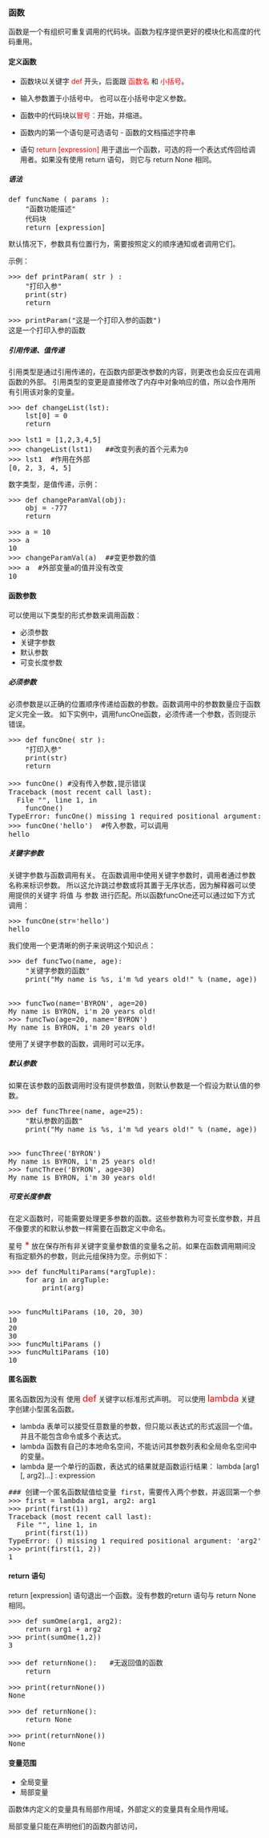 
### 函数

函数是一个有组织可重复调用的代码块。函数为程序提供更好的模块化和高度的代码重用。

#### 定义函数

- 函数块以关键字 <font color=red>def</font> 开头，后面跟 <font color=red>函数名</font> 和  <font color=red>小括号</font>。

- 输入参数置于小括号中。 也可以在小括号中定义参数。

- 函数中的代码块以<font color=red>冒号：</font>开始，并缩进。

- 函数内的第一个语句是可选语句 - 函数的文档描述字符串

- 语句 <font color=red>return [expression]</font> 用于退出一个函数，可选的将一个表达式传回给调用者。如果没有使用 return 语句， 则它与 return None 相同。

##### 语法
<pre>
def funcName ( params ):
	"函数功能描述"
	代码块
	return [expression] 
</pre>

默认情况下，参数具有位置行为，需要按照定义的顺序通知或者调用它们。

示例：

<pre>
>>> def printParam( str ) :
	"打印入参"
	print(str)
	return

>>> printParam("这是一个打印入参的函数")
这是一个打印入参的函数
</pre>


##### 引用传递、值传递

引用类型是通过引用传递的，在函数内部更改参数的内容，则更改也会反应在调用函数的外部。
引用类型的变更是直接修改了内存中对象响应的值，所以会作用所有引用该对象的变量。

<pre>
>>> def changeList(lst):
	lst[0] = 0
	return

>>> lst1 = [1,2,3,4,5]
>>> changeList(lst1)   ##改变列表的首个元素为0
>>> lst1  #作用在外部
[0, 2, 3, 4, 5]
</pre>

数字类型，是值传递，示例：

<pre>
>>> def changeParamVal(obj):
	obj = -777
	return

>>> a = 10
>>> a
10
>>> changeParamVal(a)  ##变更参数的值
>>> a  #外部变量a的值并没有改变
10
</pre>


#### 函数参数

可以使用以下类型的形式参数来调用函数：

- 必须参数
- 关键字参数
- 默认参数
- 可变长度参数

##### 必须参数

必须参数是以正确的位置顺序传递给函数的参数。函数调用中的参数数量应于函数定义完全一致。
如下实例中，调用funcOne函数，必须传递一个参数，否则提示错误。
<pre>
>>> def funcOne( str ):
	"打印入参"
	print(str)
	return

>>> funcOne() #没有传入参数,提示错误
Traceback (most recent call last):
  File "<pyshell#7>", line 1, in <module>
    funcOne()
TypeError: funcOne() missing 1 required positional argument: 'str'
>>> funcOne('hello')  #传入参数，可以调用
hello
</pre>

##### 关键字参数

关键字参数与函数调用有关。 在函数调用中使用关键字参数时，调用者通过参数名称来标识参数。
所以这允许跳过参数或将其置于无序状态，因为解释器可以使用提供的关键字 将值 与 参数 进行匹配。所以函数funcOne还可以通过如下方式调用：

<pre>
>>> funcOne(str='hello')
hello
</pre>

我们使用一个更清晰的例子来说明这个知识点：

<pre>
>>> def funcTwo(name, age):
	"关键字参数的函数"
	print("My name is %s, i'm %d years old!" % (name, age))

	
>>> funcTwo(name='BYRON', age=20)
My name is BYRON, i'm 20 years old!
>>> funcTwo(age=20, name='BYRON')
My name is BYRON, i'm 20 years old!
</pre>

使用了关键字参数的函数，调用时可以无序。


##### 默认参数

如果在该参数的函数调用时没有提供参数值，则默认参数是一个假设为默认值的参数。

<pre>
>>> def funcThree(name, age=25):
	"默认参数的函数"
	print("My name is %s, i'm %d years old!" % (name, age))

	
>>> funcThree('BYRON')
My name is BYRON, i'm 25 years old!
>>> funcThree('BYRON', age=30)
My name is BYRON, i'm 30 years old!
</pre>


##### 可变长度参数

在定义函数时，可能需要处理更多参数的函数。这些参数称为可变长度参数，并且不像要求的和默认参数一样需要在函数定义中命名。

星号<font color=red size=4> *</font> 放在保存所有非关键字变量参数值的变量名之前。如果在函数调用期间没有指定额外的参数，则此元组保持为空。示例如下：

<pre>
>>> def funcMultiParams(*argTuple):
	for arg in argTuple:
		print(arg)

		
>>> funcMultiParams (10, 20, 30)
10
20
30
>>> funcMultiParams ()
>>> funcMultiParams (10)
10
</pre> 



#### 匿名函数

匿名函数因为没有 使用 <font color=red size=4>def</font>  关键字以标准形式声明。
可以使用 <font color=red size=4>lambda</font> 关键字创建小型匿名函数。

- lambda 表单可以接受任意数量的参数，但只能以表达式的形式返回一个值。 并且不能包含命令或多个表达式。
- lambda 函数有自己的本地命名空间，不能访问其参数列表和全局命名空间中的变量。
- lambda 是一个单行的函数，表达式的结果就是函数运行结果： lambda [arg1 [, arg2]...] : expression

<pre>
### 创建一个匿名函数赋值给变量 first，需要传入两个参数，并返回第一个参数的值。
>>> first = lambda arg1, arg2: arg1
>>> print(first(1))
Traceback (most recent call last):
  File "<pyshell#40>", line 1, in <module>
    print(first(1))
TypeError: <lambda>() missing 1 required positional argument: 'arg2'
>>> print(first(1, 2))
1
</pre>


#### return 语句

return [expression] 语句退出一个函数。没有参数的return 语句与 return None 相同。

<pre>
>>> def sumOme(arg1, arg2):
	return arg1 + arg2
>>> print(sumOme(1,2))
3

>>> def returnNone():   #无返回值的函数
	return

>>> print(returnNone())
None

>>> def returnNone():
	return None

>>> print(returnNone())
None
</pre>




#### 变量范围

- 全局变量
- 局部变量

函数体内定义的变量具有局部作用域，外部定义的变量具有全局作用域。

局部变量只能在声明他们的函数内部访问，